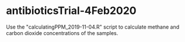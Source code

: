 # antibioticsTrial-4Feb2020

Use the "calculatingPPM_2019-11-04.R" script to calculate methane and carbon dioxide concentrations of the samples. 
